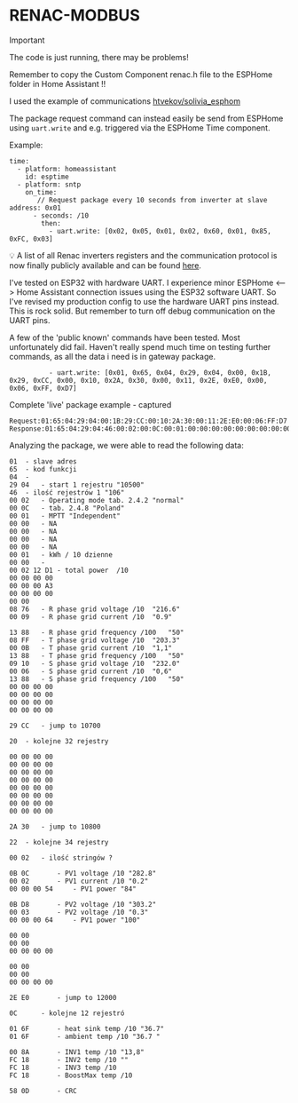 # RENAC-MODBUS

> [!IMPORTANT]
> The code is just running, there may be problems!

Remember to copy the Custom Component renac.h file to the ESPHome folder in Home Assistant !!

I used the example of communications [htvekov/solivia_esphom](https://github.com/htvekov/solivia_esphome)

The package request command can instead easily be send from ESPHome using ```uart.write``` and e.g. triggered via the ESPHome Time component.

Example: 
```
time:
  - platform: homeassistant
    id: esptime
  - platform: sntp
    on_time:
       // Request package every 10 seconds from inverter at slave address: 0x01
      - seconds: /10
        then:
          - uart.write: [0x02, 0x05, 0x01, 0x02, 0x60, 0x01, 0x85, 0xFC, 0x03]

```

💡 A list of all Renac inverters registers and the communication protocol is now finally publicly available and can be found [here](https://github.com/HA1Andrzej/RENAC-MODBUS/blob/main/RenacPower_On-Grid%20Inverter%20Modbus%20Protocol%20V0.02.pdf).

I've tested on ESP32 with hardware UART. I experience minor ESPHome <--> Home Assistant connection issues using the ESP32 software UART. So I've revised my production config to use the hardware UART pins instead. This is rock solid. But remember to turn off debug communication on the UART pins.

A few of the 'public known' commands have been tested. Most unfortunately did fail. Haven't really spend much time on testing further commands, as all the data i need is in gateway package.
```
          - uart.write: [0x01, 0x65, 0x04, 0x29, 0x04, 0x00, 0x1B, 0x29, 0xCC, 0x00, 0x10, 0x2A, 0x30, 0x00, 0x11, 0x2E, 0xE0, 0x00, 0x06, 0xFF, 0xD7]
```

Complete 'live' package example - captured 
```
Request:01:65:04:29:04:00:1B:29:CC:00:10:2A:30:00:11:2E:E0:00:06:FF:D7
Response:01:65:04:29:04:46:00:02:00:0C:00:01:00:00:00:00:00:00:00:00:00:19:00:00:00:02:13:68:00:00:00:00:00:00:00:7B:00:00:00:00:00:00:08:E8:00:09:13:88:09:60:00:0B:13:88:08:D3:00:06:13:88:00:00:00:00:00:00:00:00:00:00:00:00:00:00:00:00:29:CC:20:00:00:00:00:00:00:00:00:00:00:00:00:00:00:00:00:00:00:00:00:00:00:00:00:00:00:00:00:00:00:00:00:2A:30:22:00:02:09:CB:00:02:00:00:00:3A:0C:8D:00:02:00:00:00:57:00:00:00:00:00:00:00:00:00:00:00:00:00:00:00:00:2E:E0
```
Analyzing the package, we were able to read the following data: 

```
01 	- slave adres
65 	- kod funkcji
04 	- 
29 04 	- start 1 rejestru "10500" 
46 	- ilość rejestrów 1 "106"
00 02 	- Operating mode tab. 2.4.2 "normal" 
00 0C 	- tab. 2.4.8 "Poland"
00 01 	- MPTT "Independent"
00 00 	- NA
00 00	- NA
00 00   - NA
00 00   - NA
00 01	- kWh / 10 dzienne 
00 00 	- 
00 02 12 D1 - total power  /10
00 00 00 00
00 00 00 A3 
00 00 00 00 
00 00 
08 76 	- R phase grid voltage /10 	"216.6"
00 09 	- R phase grid current /10 	"0.9"

13 88	- R phase grid frequency /100 	"50"
08 FF   - T phase grid voltage /10 	"203.3"
00 0B 	- T phase grid current /10 	"1,1"
13 88 	- T phase grid frequency /100 	"50"
09 10 	- S phase grid voltage /10 	"232.0"
00 06 	- S phase grid current /10 	"0,6"
13 88 	- S phase grid frequency /100 	"50"
00 00 00 00
00 00 00 00 
00 00 00 00 
00 00 00 00 

29 CC 	- jump to 10700 

20 	- kolejne 32 rejestry

00 00 00 00
00 00 00 00
00 00 00 00
00 00 00 00
00 00 00 00 
00 00 00 00
00 00 00 00
00 00 00 00 

2A 30 	- jump to 10800 

22 	- kolejne 34 rejestry

00 02	- ilość stringów ?

0B 0C 		- PV1 voltage /10 "282.8"
00 02 		- PV1 current /10 "0.2"
00 00 00 54 	- PV1 power "84"

0B D8		- PV2 voltage /10 "303.2" 
00 03		- PV2 voltage /10 "0.3"
00 00 00 64 	- PV1 power "100"

00 00 
00 00 
00 00 00 00 

00 00 
00 00
00 00 00 00 

2E E0 		- jump to 12000

0C		- kolejne 12 rejestró 

01 6F 		- heat sink temp /10 "36.7"
01 6F 		- ambient temp /10 "36.7 "

00 8A 		- INV1 temp /10 "13,8"
FC 18 		- INV2 temp /10	""
FC 18 		- INV3 temp /10
FC 18 		- BoostMax temp /10

58 0D		- CRC
```
